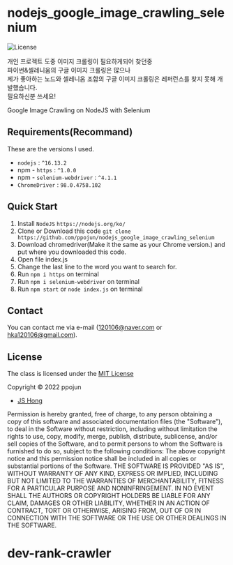 # nodejs_google_image_crawling_selenium

![License](https://img.shields.io/badge/Licence-MIT-blue.svg)

개인 프로젝트 도중 이미지 크롤링이 필요하게되어 찾던중  
파이썬&셀레니움의 구글 이미지 크롤링은 많으나  
제가 좋아하는 노드와 셀레니움 조합의 구글 이미지 크롤링은 레퍼런스를 찾지 못해 개발했습니다.  
필요하신분 쓰세요!

Google Image Crawling on NodeJS with Selenium

## Requirements(Recommand)

These are the versions I used.

- `nodejs` : `^16.13.2`
- npm - `https` : `^1.0.0`
- npm - `selenium-webdriver` : `^4.1.1`
- `ChromeDriver` : `98.0.4758.102`

## Quick Start

1. Install `NodeJS` `https://nodejs.org/ko/`
2. Clone or Download this code
   `git clone https://github.com/ppojun/nodejs_google_image_crawling_selenium`
3. Download chromedriver(Make it the same as your Chrome version.) and put where you downloaded this code.
4. Open file index.js
5. Change the last line to the word you want to search for.
6. Run `npm i https` on terminal
7. Run `npm i selenium-webdriver` on terminal
8. Run `npm start` or `node index.js` on terminal

## Contact

You can contact me via e-mail (120106@naver.com or hka120106@gmail.com).

## License

The class is licensed under the [MIT License](http://opensource.org/licenses/MIT)

Copyright &copy; 2022 ppojun

- [JS Hong](https://github.com/ppojun)

Permission is hereby granted, free of charge, to any person
obtaining a copy of this software and associated documentation
files (the "Software"), to deal in the Software without
restriction, including without limitation the rights to use,
copy, modify, merge, publish, distribute, sublicense, and/or sell
copies of the Software, and to permit persons to whom the
Software is furnished to do so, subject to the following
conditions:
The above copyright notice and this permission notice shall be
included in all copies or substantial portions of the Software.
THE SOFTWARE IS PROVIDED "AS IS", WITHOUT WARRANTY OF ANY KIND,
EXPRESS OR IMPLIED, INCLUDING BUT NOT LIMITED TO THE WARRANTIES
OF MERCHANTABILITY, FITNESS FOR A PARTICULAR PURPOSE AND
NONINFRINGEMENT. IN NO EVENT SHALL THE AUTHORS OR COPYRIGHT
HOLDERS BE LIABLE FOR ANY CLAIM, DAMAGES OR OTHER LIABILITY,
WHETHER IN AN ACTION OF CONTRACT, TORT OR OTHERWISE, ARISING
FROM, OUT OF OR IN CONNECTION WITH THE SOFTWARE OR THE USE OR
OTHER DEALINGS IN THE SOFTWARE.
# dev-rank-crawler
